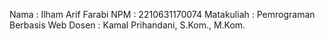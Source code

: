 Nama : Ilham Arif Farabi
NPM : 2210631170074
Matakuliah : Pemrograman Berbasis Web
Dosen : Kamal Prihandani, S.Kom., M.Kom.
